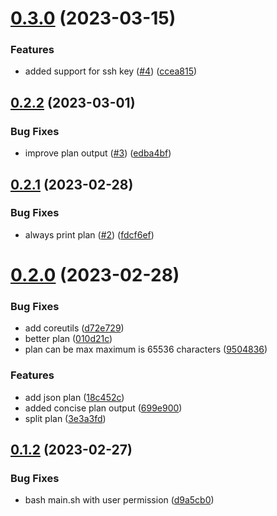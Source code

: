 # [0.3.0](https://github.com/3h4x/terragrunt-github-actions/compare/v0.2.2...v0.3.0) (2023-03-15)


### Features

* added support for ssh key ([#4](https://github.com/3h4x/terragrunt-github-actions/issues/4)) ([ccea815](https://github.com/3h4x/terragrunt-github-actions/commit/ccea81594738552dc06674cf5a51f29f5afa5565))



## [0.2.2](https://github.com/3h4x/terragrunt-github-actions/compare/v0.2.1...v0.2.2) (2023-03-01)


### Bug Fixes

* improve plan output ([#3](https://github.com/3h4x/terragrunt-github-actions/issues/3)) ([edba4bf](https://github.com/3h4x/terragrunt-github-actions/commit/edba4bf5cd4956f5fba0986aceffe3a783134214))



## [0.2.1](https://github.com/3h4x/terragrunt-github-actions/compare/v0.2.0...v0.2.1) (2023-02-28)


### Bug Fixes

* always print plan ([#2](https://github.com/3h4x/terragrunt-github-actions/issues/2)) ([fdcf6ef](https://github.com/3h4x/terragrunt-github-actions/commit/fdcf6efd1579be5b60c4435f4ea64f83efd2e339))



# [0.2.0](https://github.com/3h4x/terragrunt-github-actions/compare/v0.1.2...v0.2.0) (2023-02-28)


### Bug Fixes

* add coreutils ([d72e729](https://github.com/3h4x/terragrunt-github-actions/commit/d72e7290f6353c23e740966ac42c7da87fd638d0))
* better plan ([010d21c](https://github.com/3h4x/terragrunt-github-actions/commit/010d21c6318202763d2241186e1d935cd6b19801))
* plan can be max maximum is 65536 characters ([9504836](https://github.com/3h4x/terragrunt-github-actions/commit/950483696b40614806ac7425518096289f7ececb))


### Features

* add json plan ([18c452c](https://github.com/3h4x/terragrunt-github-actions/commit/18c452c809d737e848213a3d907c745d0ce3db7f))
* added concise plan output ([699e900](https://github.com/3h4x/terragrunt-github-actions/commit/699e9009584d4c89aa2ec3e9162b51ca335a6860))
* split plan ([3e3a3fd](https://github.com/3h4x/terragrunt-github-actions/commit/3e3a3fd15086f7d32bf8117f07753e06ae9ef0c9))



## [0.1.2](https://github.com/3h4x/terragrunt-github-actions/compare/v0.1.1...v0.1.2) (2023-02-27)


### Bug Fixes

* bash main.sh with user permission ([d9a5cb0](https://github.com/3h4x/terragrunt-github-actions/commit/d9a5cb09b035909f7ef041aafe60659e4dd59263))



